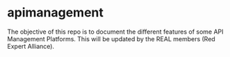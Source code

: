 # apimanagement
The objective of this repo is to document the different features of some API Management Platforms. This will be updated by the REAL members (Red Expert Alliance).
